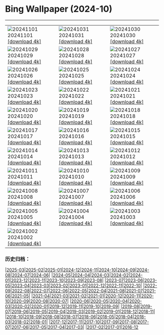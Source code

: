 # Bing Wallpaper (2024-10)
**************

<table><tr><td><img class="wallpaper" src="https://www.bing.com/th?id=OHR.LencoisMaranhao_EN-IN6380365409_1920x1080.jpg" alt="20241101"> 20241101 <a href="https://www.bing.com/th?id=OHR.LencoisMaranhao_EN-IN6380365409_UHD.jpg">[download 4k]</a></td><td><img class="wallpaper" src="https://www.bing.com/th?id=OHR.FireworksDiwali_EN-IN6255593826_1920x1080.jpg" alt="20241031"> 20241031 <a href="https://www.bing.com/th?id=OHR.FireworksDiwali_EN-IN6255593826_UHD.jpg">[download 4k]</a></td><td><img class="wallpaper" src="https://www.bing.com/th?id=OHR.HauntedEdinburgh_EN-IN2114348431_1920x1080.jpg" alt="20241030"> 20241030 <a href="https://www.bing.com/th?id=OHR.HauntedEdinburgh_EN-IN2114348431_UHD.jpg">[download 4k]</a></td></tr><tr><td><img class="wallpaper" src="https://www.bing.com/th?id=OHR.GreatOwl_EN-IN1904350496_1920x1080.jpg" alt="20241029"> 20241029 <a href="https://www.bing.com/th?id=OHR.GreatOwl_EN-IN1904350496_UHD.jpg">[download 4k]</a></td><td><img class="wallpaper" src="https://www.bing.com/th?id=OHR.PumpkinMist_EN-IN1738754206_1920x1080.jpg" alt="20241028"> 20241028 <a href="https://www.bing.com/th?id=OHR.PumpkinMist_EN-IN1738754206_UHD.jpg">[download 4k]</a></td><td><img class="wallpaper" src="https://www.bing.com/th?id=OHR.PolarBearHug_EN-IN1521700160_1920x1080.jpg" alt="20241027"> 20241027 <a href="https://www.bing.com/th?id=OHR.PolarBearHug_EN-IN1521700160_UHD.jpg">[download 4k]</a></td></tr><tr><td><img class="wallpaper" src="https://www.bing.com/th?id=OHR.GhostForest_EN-IN3485758200_1920x1080.jpg" alt="20241026"> 20241026 <a href="https://www.bing.com/th?id=OHR.GhostForest_EN-IN3485758200_UHD.jpg">[download 4k]</a></td><td><img class="wallpaper" src="https://www.bing.com/th?id=OHR.GoldenTempleIN_EN-IN0200918572_1920x1080.jpg" alt="20241025"> 20241025 <a href="https://www.bing.com/th?id=OHR.GoldenTempleIN_EN-IN0200918572_UHD.jpg">[download 4k]</a></td><td><img class="wallpaper" src="https://www.bing.com/th?id=OHR.BodieCalifornia_EN-IN0325721047_1920x1080.jpg" alt="20241024"> 20241024 <a href="https://www.bing.com/th?id=OHR.BodieCalifornia_EN-IN0325721047_UHD.jpg">[download 4k]</a></td></tr><tr><td><img class="wallpaper" src="https://www.bing.com/th?id=OHR.MadameSherriCastle_EN-IN8531009013_1920x1080.jpg" alt="20241023"> 20241023 <a href="https://www.bing.com/th?id=OHR.MadameSherriCastle_EN-IN8531009013_UHD.jpg">[download 4k]</a></td><td><img class="wallpaper" src="https://www.bing.com/th?id=OHR.MonsterDoor_EN-IN9699696476_1920x1080.jpg" alt="20241022"> 20241022 <a href="https://www.bing.com/th?id=OHR.MonsterDoor_EN-IN9699696476_UHD.jpg">[download 4k]</a></td><td><img class="wallpaper" src="https://www.bing.com/th?id=OHR.AutumnCypress_EN-IN6952918183_1920x1080.jpg" alt="20241021"> 20241021 <a href="https://www.bing.com/th?id=OHR.AutumnCypress_EN-IN6952918183_UHD.jpg">[download 4k]</a></td></tr><tr><td><img class="wallpaper" src="https://www.bing.com/th?id=OHR.SmilingSloth_EN-IN6528412181_1920x1080.jpg" alt="20241020"> 20241020 <a href="https://www.bing.com/th?id=OHR.SmilingSloth_EN-IN6528412181_UHD.jpg">[download 4k]</a></td><td><img class="wallpaper" src="https://www.bing.com/th?id=OHR.DenderaTemple_EN-IN5970079053_1920x1080.jpg" alt="20241019"> 20241019 <a href="https://www.bing.com/th?id=OHR.DenderaTemple_EN-IN5970079053_UHD.jpg">[download 4k]</a></td><td><img class="wallpaper" src="https://www.bing.com/th?id=OHR.CentralParkAutumn_EN-IN5680267984_1920x1080.jpg" alt="20241018"> 20241018 <a href="https://www.bing.com/th?id=OHR.CentralParkAutumn_EN-IN5680267984_UHD.jpg">[download 4k]</a></td></tr><tr><td><img class="wallpaper" src="https://www.bing.com/th?id=OHR.KochiaJapan_EN-IN5650335355_1920x1080.jpg" alt="20241017"> 20241017 <a href="https://www.bing.com/th?id=OHR.KochiaJapan_EN-IN5650335355_UHD.jpg">[download 4k]</a></td><td><img class="wallpaper" src="https://www.bing.com/th?id=OHR.FossilsDorset_EN-IN8166306282_1920x1080.jpg" alt="20241016"> 20241016 <a href="https://www.bing.com/th?id=OHR.FossilsDorset_EN-IN8166306282_UHD.jpg">[download 4k]</a></td><td><img class="wallpaper" src="https://www.bing.com/th?id=OHR.MaraMigration_EN-IN7701830094_1920x1080.jpg" alt="20241015"> 20241015 <a href="https://www.bing.com/th?id=OHR.MaraMigration_EN-IN7701830094_UHD.jpg">[download 4k]</a></td></tr><tr><td><img class="wallpaper" src="https://www.bing.com/th?id=OHR.CocoBeach_EN-IN4417301861_1920x1080.jpg" alt="20241014"> 20241014 <a href="https://www.bing.com/th?id=OHR.CocoBeach_EN-IN4417301861_UHD.jpg">[download 4k]</a></td><td><img class="wallpaper" src="https://www.bing.com/th?id=OHR.AlcazarSeville_EN-IN3915163511_1920x1080.jpg" alt="20241013"> 20241013 <a href="https://www.bing.com/th?id=OHR.AlcazarSeville_EN-IN3915163511_UHD.jpg">[download 4k]</a></td><td><img class="wallpaper" src="https://www.bing.com/th?id=OHR.DussehraMysore_EN-IN0426603332_1920x1080.jpg" alt="20241012"> 20241012 <a href="https://www.bing.com/th?id=OHR.DussehraMysore_EN-IN0426603332_UHD.jpg">[download 4k]</a></td></tr><tr><td><img class="wallpaper" src="https://www.bing.com/th?id=OHR.QuebecDuck_EN-IN6498950304_1920x1080.jpg" alt="20241011"> 20241011 <a href="https://www.bing.com/th?id=OHR.QuebecDuck_EN-IN6498950304_UHD.jpg">[download 4k]</a></td><td><img class="wallpaper" src="https://www.bing.com/th?id=OHR.SoranoItaly_EN-IN0546705889_1920x1080.jpg" alt="20241010"> 20241010 <a href="https://www.bing.com/th?id=OHR.SoranoItaly_EN-IN0546705889_UHD.jpg">[download 4k]</a></td><td><img class="wallpaper" src="https://www.bing.com/th?id=OHR.AspensColorado_EN-IN9587734366_1920x1080.jpg" alt="20241009"> 20241009 <a href="https://www.bing.com/th?id=OHR.AspensColorado_EN-IN9587734366_UHD.jpg">[download 4k]</a></td></tr><tr><td><img class="wallpaper" src="https://www.bing.com/th?id=OHR.MototiOctopus_EN-IN8264456645_1920x1080.jpg" alt="20241008"> 20241008 <a href="https://www.bing.com/th?id=OHR.MototiOctopus_EN-IN8264456645_UHD.jpg">[download 4k]</a></td><td><img class="wallpaper" src="https://www.bing.com/th?id=OHR.ElbePhilharmonic_EN-IN7738424525_1920x1080.jpg" alt="20241007"> 20241007 <a href="https://www.bing.com/th?id=OHR.ElbePhilharmonic_EN-IN7738424525_UHD.jpg">[download 4k]</a></td><td><img class="wallpaper" src="https://www.bing.com/th?id=OHR.CoyoteGulch_EN-IN7315826699_1920x1080.jpg" alt="20241006"> 20241006 <a href="https://www.bing.com/th?id=OHR.CoyoteGulch_EN-IN7315826699_UHD.jpg">[download 4k]</a></td></tr><tr><td><img class="wallpaper" src="https://www.bing.com/th?id=OHR.ElephantTeacher_EN-IN6887174228_1920x1080.jpg" alt="20241005"> 20241005 <a href="https://www.bing.com/th?id=OHR.ElephantTeacher_EN-IN6887174228_UHD.jpg">[download 4k]</a></td><td><img class="wallpaper" src="https://www.bing.com/th?id=OHR.EuropaMoon_EN-IN7952428847_1920x1080.jpg" alt="20241004"> 20241004 <a href="https://www.bing.com/th?id=OHR.EuropaMoon_EN-IN7952428847_UHD.jpg">[download 4k]</a></td><td><img class="wallpaper" src="https://www.bing.com/th?id=OHR.TajMahalReflection_EN-IN4245237170_1920x1080.jpg" alt="20241003"> 20241003 <a href="https://www.bing.com/th?id=OHR.TajMahalReflection_EN-IN4245237170_UHD.jpg">[download 4k]</a></td></tr><tr><td><img class="wallpaper" src="https://www.bing.com/th?id=OHR.FatherGandhi_EN-IN5411891616_1920x1080.jpg" alt="20241002"> 20241002 <a href="https://www.bing.com/th?id=OHR.FatherGandhi_EN-IN5411891616_UHD.jpg">[download 4k]</a></td><td></td><td></td></tr></table>

### 历史归档：

|[2025-03](/../2025-03/2025-03.md)|[2025-02](/../2025-02/2025-02.md)|[2025-01](/../2025-01/2025-01.md)|[2024-12](/../2024-12/2024-12.md)|[2024-11](/../2024-11/2024-11.md)|[2024-10](/2024-10.md)|[2024-09](/../2024-09/2024-09.md)|[2024-08](/../2024-08/2024-08.md)|[2024-07](/../2024-07/2024-07.md)|[2024-06](/../2024-06/2024-06.md)|
|[2024-05](/../2024-05/2024-05.md)|[2024-04](/../2024-04/2024-04.md)|[2024-03](/../2024-03/2024-03.md)|[2024-02](/../2024-02/2024-02.md)|[2024-01](/../2024-01/2024-01.md)|[2023-12](/../2023-12/2023-12.md)|[2023-11](/../2023-11/2023-11.md)|[2023-10](/../2023-10/2023-10.md)|[2023-09](/../2023-09/2023-09.md)|[2023-08](/../2023-08/2023-08.md)|
|[2023-07](/../2023-07/2023-07.md)|[2023-06](/../2023-06/2023-06.md)|[2023-05](/../2023-05/2023-05.md)|[2023-04](/../2023-04/2023-04.md)|[2023-03](/../2023-03/2023-03.md)|[2023-02](/../2023-02/2023-02.md)|[2023-01](/../2023-01/2023-01.md)|[2022-12](/../2022-12/2022-12.md)|[2022-11](/../2022-11/2022-11.md)|[2022-10](/../2022-10/2022-10.md)|
|[2022-09](/../2022-09/2022-09.md)|[2022-08](/../2022-08/2022-08.md)|[2022-07](/../2022-07/2022-07.md)|[2022-06](/../2022-06/2022-06.md)|[2022-05](/../2022-05/2022-05.md)|[2022-04](/../2022-04/2022-04.md)|[2021-08](/../2021-08/2021-08.md)|[2021-07](/../2021-07/2021-07.md)|[2021-06](/../2021-06/2021-06.md)|[2021-05](/../2021-05/2021-05.md)|
|[2021-04](/../2021-04/2021-04.md)|[2021-03](/../2021-03/2021-03.md)|[2021-02](/../2021-02/2021-02.md)|[2021-01](/../2021-01/2021-01.md)|[2020-12](/../2020-12/2020-12.md)|[2020-11](/../2020-11/2020-11.md)|[2020-10](/../2020-10/2020-10.md)|[2020-09](/../2020-09/2020-09.md)|[2020-08](/../2020-08/2020-08.md)|[2020-07](/../2020-07/2020-07.md)|
|[2020-06](/../2020-06/2020-06.md)|[2020-05](/../2020-05/2020-05.md)|[2020-04](/../2020-04/2020-04.md)|[2020-03](/../2020-03/2020-03.md)|[2020-02](/../2020-02/2020-02.md)|[2020-01](/../2020-01/2020-01.md)|[2019-12](/../2019-12/2019-12.md)|[2019-11](/../2019-11/2019-11.md)|[2019-10](/../2019-10/2019-10.md)|[2019-09](/../2019-09/2019-09.md)|
|[2019-08](/../2019-08/2019-08.md)|[2019-07](/../2019-07/2019-07.md)|[2019-06](/../2019-06/2019-06.md)|[2019-05](/../2019-05/2019-05.md)|[2019-04](/../2019-04/2019-04.md)|[2019-03](/../2019-03/2019-03.md)|[2019-02](/../2019-02/2019-02.md)|[2019-01](/../2019-01/2019-01.md)|[2018-12](/../2018-12/2018-12.md)|[2018-11](/../2018-11/2018-11.md)|
|[2018-10](/../2018-10/2018-10.md)|[2018-09](/../2018-09/2018-09.md)|[2018-08](/../2018-08/2018-08.md)|[2018-07](/../2018-07/2018-07.md)|[2018-06](/../2018-06/2018-06.md)|[2018-05](/../2018-05/2018-05.md)|[2018-04](/../2018-04/2018-04.md)|[2018-03](/../2018-03/2018-03.md)|[2018-02](/../2018-02/2018-02.md)|[2018-01](/../2018-01/2018-01.md)|
|[2017-12](/../2017-12/2017-12.md)|[2017-11](/../2017-11/2017-11.md)|[2017-10](/../2017-10/2017-10.md)|[2017-09](/../2017-09/2017-09.md)|[2017-08](/../2017-08/2017-08.md)|[2017-07](/../2017-07/2017-07.md)|[2017-06](/../2017-06/2017-06.md)|[2017-05](/../2017-05/2017-05.md)|[2017-04](/../2017-04/2017-04.md)|[2017-03](/../2017-03/2017-03.md)|
|[2017-02](/../2017-02/2017-02.md)|[2017-01](/../2017-01/2017-01.md)|[2016-12](/../2016-12/2016-12.md)
